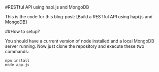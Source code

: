 #RESTful API using hapi.js and MongoDB

This is the code for this blog-post: [Build a RESTful API using hapi.js and MongoDB]

##How to setup?

You should have a current version of node installed and a local MongoDB server running. Now just clone the repository and execute these two commands:

```
npm install
node app.js
```
